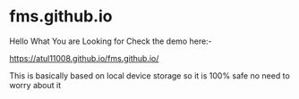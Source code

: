 # fms.github.io

Hello What You are Looking for
Check the demo here:-

https://atul11008.github.io/fms.github.io/


This is basically based on local device storage so it is 100%
 safe no need to worry about it
